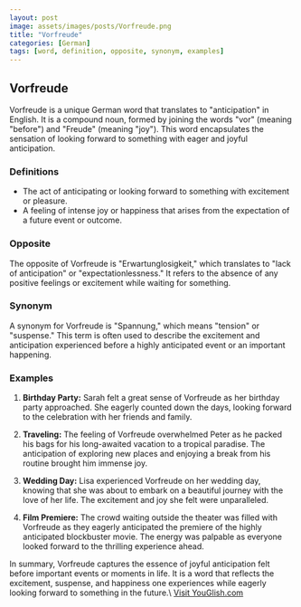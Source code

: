 ```yaml
---
layout: post
image: assets/images/posts/Vorfreude.png
title: "Vorfreude"
categories: [German]
tags: [word, definition, opposite, synonym, examples]
---
```


## Vorfreude

Vorfreude is a unique German word that translates to "anticipation" in English. It is a compound noun, formed by joining the words "vor" (meaning "before") and "Freude" (meaning "joy"). This word encapsulates the sensation of looking forward to something with eager and joyful anticipation.

### Definitions

- The act of anticipating or looking forward to something with excitement or pleasure.
- A feeling of intense joy or happiness that arises from the expectation of a future event or outcome.

### Opposite

The opposite of Vorfreude is "Erwartunglosigkeit," which translates to "lack of anticipation" or "expectationlessness." It refers to the absence of any positive feelings or excitement while waiting for something.

### Synonym

A synonym for Vorfreude is "Spannung," which means "tension" or "suspense." This term is often used to describe the excitement and anticipation experienced before a highly anticipated event or an important happening.

### Examples

1. **Birthday Party:** Sarah felt a great sense of Vorfreude as her birthday party approached. She eagerly counted down the days, looking forward to the celebration with her friends and family.

2. **Traveling:** The feeling of Vorfreude overwhelmed Peter as he packed his bags for his long-awaited vacation to a tropical paradise. The anticipation of exploring new places and enjoying a break from his routine brought him immense joy.

3. **Wedding Day:** Lisa experienced Vorfreude on her wedding day, knowing that she was about to embark on a beautiful journey with the love of her life. The excitement and joy she felt were unparalleled.

4. **Film Premiere:** The crowd waiting outside the theater was filled with Vorfreude as they eagerly anticipated the premiere of the highly anticipated blockbuster movie. The energy was palpable as everyone looked forward to the thrilling experience ahead.

In summary, Vorfreude captures the essence of joyful anticipation felt before important events or moments in life. It is a word that reflects the excitement, suspense, and happiness one experiences while eagerly looking forward to something in the future.\ <a id="yg-widget-0" class="youglish-widget" data-query="Vorfreude" data-lang="german" data-components="8412" data-auto-start="0" data-bkg-color="theme_light" data-title="How%20to%20pronounce%20Vorfreude%20in%20German"  rel="nofollow" href="https://youglish.com">Visit YouGlish.com</a><script async src="https://youglish.com/public/emb/widget.js" charset="utf-8"></script>